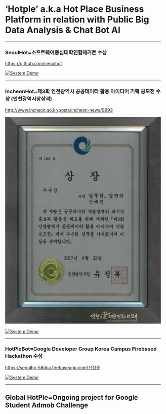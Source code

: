 # ‘Hotple’ a.k.a Hot Place Business Platform in relation with Public Big Data Analysis & Chat Bot AI

* * *
### SeoulHot=소프트웨어중심대학연합해커톤 수상

https://github.com/seoulhot

[![System Demo](http://i3.ytimg.com/vi/hKg74rkOAag/hqdefault.jpg)](https://youtu.be/hKg74rkOAag)

* * *
### IncheonHot=제3회 인천광역시 공공데이터 활용 아이디어 기획 공모전 수상 (인천광역시장상격)

http://www.incheon.go.kr/posts/incheon-news/9993

[![System Demo](https://github.com/drexly/HotPle/blob/master/prize_icn.png)](http://www.incheon.go.kr/posts/incheon-news/9993)

[![System Demo](http://img.youtube.com/vi/EWfLJdKp21U/hqdefault.jpg)](https://youtu.be/EWfLJdKp21U)

* * *
### HotPleBot=Google Developer Group Korea Campus Firebased Hackathon 수상

https://seoulhp-58dca.firebaseapp.com/선정릉

[![System Demo](http://i3.ytimg.com/vi/wHxSwlFDsYA/hqdefault.jpg)](https://youtu.be/wHxSwlFDsYA)

* * *
## Global HotPle=Ongoing project for Google Student Admob Challenge


